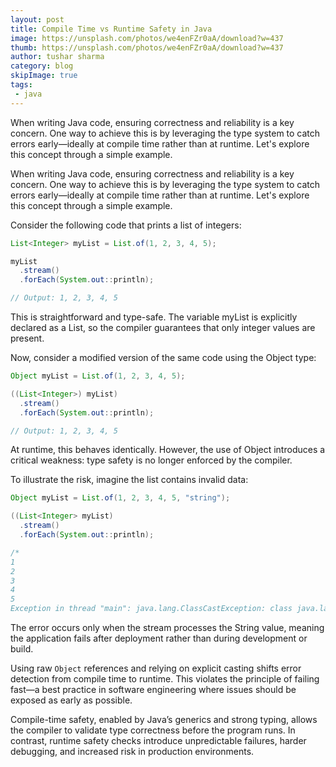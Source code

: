 ```yaml
---
layout: post
title: Compile Time vs Runtime Safety in Java
image: https://unsplash.com/photos/we4enFZr0aA/download?w=437
thumb: https://unsplash.com/photos/we4enFZr0aA/download?w=437
author: tushar sharma
category: blog
skipImage: true
tags:
 - java
---
```


When writing Java code, ensuring correctness and reliability is a key concern. One way to achieve this is by leveraging the type system to catch errors early—ideally at compile time rather than at runtime. Let's explore this concept through a simple example.<!-- truncate_here -->

When writing Java code, ensuring correctness and reliability is a key concern. One way to achieve this is by leveraging the type system to catch errors early—ideally at compile time rather than at runtime. Let's explore this concept through a simple example.

Consider the following code that prints a list of integers:

```java
List<Integer> myList = List.of(1, 2, 3, 4, 5);

myList
  .stream()
  .forEach(System.out::println);

// Output: 1, 2, 3, 4, 5
```

This is straightforward and type-safe. The variable myList is explicitly declared as a List<Integer>, so the compiler guarantees that only integer values are present.

Now, consider a modified version of the same code using the Object type:

```java
Object myList = List.of(1, 2, 3, 4, 5);

((List<Integer>) myList)
  .stream()
  .forEach(System.out::println);

// Output: 1, 2, 3, 4, 5
```

At runtime, this behaves identically. However, the use of Object introduces a critical weakness: type safety is no longer enforced by the compiler.

To illustrate the risk, imagine the list contains invalid data:

```java
Object myList = List.of(1, 2, 3, 4, 5, "string");

((List<Integer> myList)
  .stream()
  .forEach(System.out::println);

/*
1
2
3
4
5
Exception in thread "main": java.lang.ClassCastException: class java.lang.String cannot be cast to class java.lang.Integer*/
```

The error occurs only when the stream processes the String value, meaning the application fails after deployment rather than during development or build.

Using raw `Object` references and relying on explicit casting shifts error detection from compile time to runtime. This violates the principle of failing fast—a best practice in software engineering where issues should be exposed as early as possible.

Compile-time safety, enabled by Java’s generics and strong typing, allows the compiler to validate type correctness before the program runs. In contrast, runtime safety checks introduce unpredictable failures, harder debugging, and increased risk in production environments.